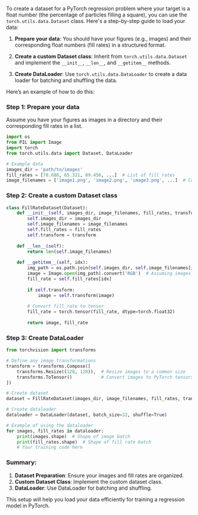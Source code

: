 To create a dataset for a PyTorch regression problem where your target is a float number (the percentage of particles filling a square), you can use the `torch.utils.data.Dataset` class. Here's a step-by-step guide to load your data:

1. **Prepare your data**: You should have your figures (e.g., images) and their corresponding float numbers (fill rates) in a structured format.

2. **Create a custom Dataset class**: Inherit from `torch.utils.data.Dataset` and implement the `__init__`, `__len__`, and `__getitem__` methods.

3. **Create DataLoader**: Use `torch.utils.data.DataLoader` to create a data loader for batching and shuffling the data.

Here’s an example of how to do this:

### Step 1: Prepare your data
Assume you have your figures as images in a directory and their corresponding fill rates in a list.

```python
import os
from PIL import Image
import torch
from torch.utils.data import Dataset, DataLoader

# Example data
images_dir = 'path/to/images'
fill_rates = [78.688, 65.321, 89.456, ...]  # List of fill rates
image_filenames = ['image1.png', 'image2.png', 'image3.png', ...]  # Corresponding image filenames
```

### Step 2: Create a custom Dataset class
```python
class FillRateDataset(Dataset):
    def __init__(self, images_dir, image_filenames, fill_rates, transform=None):
        self.images_dir = images_dir
        self.image_filenames = image_filenames
        self.fill_rates = fill_rates
        self.transform = transform
    
    def __len__(self):
        return len(self.image_filenames)
    
    def __getitem__(self, idx):
        img_path = os.path.join(self.images_dir, self.image_filenames[idx])
        image = Image.open(img_path).convert('RGB')  # Assuming images are in RGB format
        fill_rate = self.fill_rates[idx]
        
        if self.transform:
            image = self.transform(image)
        
        # Convert fill_rate to tensor
        fill_rate = torch.tensor(fill_rate, dtype=torch.float32)
        
        return image, fill_rate
```

### Step 3: Create DataLoader
```python
from torchvision import transforms

# Define any image transformations
transform = transforms.Compose([
    transforms.Resize((128, 128)),  # Resize images to a common size
    transforms.ToTensor()           # Convert images to PyTorch tensors
])

# Create dataset
dataset = FillRateDataset(images_dir, image_filenames, fill_rates, transform=transform)

# Create dataloader
dataloader = DataLoader(dataset, batch_size=32, shuffle=True)

# Example of using the dataloader
for images, fill_rates in dataloader:
    print(images.shape)  # Shape of image batch
    print(fill_rates.shape)  # Shape of fill rate batch
    # Your training code here
```

### Summary:
1. **Dataset Preparation**: Ensure your images and fill rates are organized.
2. **Custom Dataset Class**: Implement the custom dataset class.
3. **DataLoader**: Use DataLoader for batching and shuffling.

This setup will help you load your data efficiently for training a regression model in PyTorch.